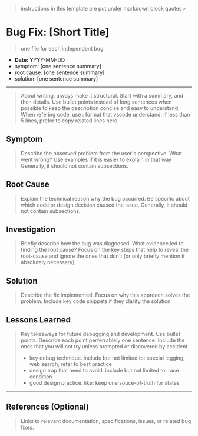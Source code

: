 > instructions in this template are put under markdown block quotes `>`

# Bug Fix: [Short Title]

> one file for each independent bug

- **Date:** YYYY-MM-DD
- symptom: [one sentence summary]
- root cause: [one sentence summary]
- solution: [one sentence summary]


---

> About writing, always make it structural. 
> Start with a summary, and then details. 
> Use bullet points instead of long sentences when possible to keep the description concise and easy to understand.
> When refering code, use <path>:<line-number> format that vscode understand. If less than 5 lines, prefer to copy related lines here.

## Symptom

> Describe the observed problem from the user's perspective. What went wrong? 
> Use examples if it is easier to explain in that way
> Generally, it should not contain subsections. 

## Root Cause

> Explain the technical reason why the bug occurred. Be specific about which code or design decision caused the issue.
> Generally, it should not contain subsections. 

## Investigation

> Briefly describe how the bug was diagnosed. What evidence led to finding the root cause?
> Focus on the key steps that help to reveal the root-cause and ignore the ones that don't (or only briefly mention if absolutely necessary).

## Solution

> Describe the fix implemented. Focus on why this approach solves the problem. Include key code snippets if they clarify the solution.

## Lessons Learned

> Key takeaways for future debugging and development.
> Use bullet points. Describe each point perferrablely one sentence.
> Include the ones that you will not try unless prompted or discovered by accident
> - key debug technique. include but not limited to: special logging, web search, refer to best practice
> - design trap that need to avoid. include but not limited to: race condition
> - good design practice. like: keep one souce-of-truth for states

---

## References (Optional)

> Links to relevant documentation, specifications, issues, or related bug fixes.
